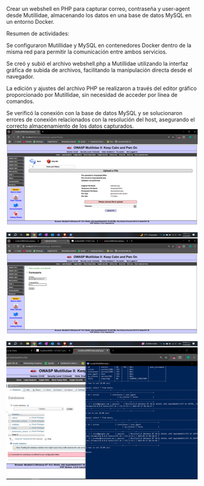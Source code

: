 Crear un webshell en PHP para capturar correo, contraseña y user-agent desde Mutillidae, almacenando los datos en una base de datos MySQL en un entorno Docker.

Resumen de actividades:

Se configuraron Mutillidae y MySQL en contenedores Docker dentro de la misma red para permitir la comunicación entre ambos servicios.

Se creó y subió el archivo webshell.php a Mutillidae utilizando la interfaz gráfica de subida de archivos, facilitando la manipulación directa desde el navegador.

La edición y ajustes del archivo PHP se realizaron a través del editor gráfico proporcionado por Mutillidae, sin necesidad de acceder por línea de comandos.

Se verificó la conexión con la base de datos MySQL y se solucionaron errores de conexión relacionados con la resolución del host, asegurando el correcto almacenamiento de los datos capturados.![alt text](imgev/ev1.png)![alt text](imgev/ev2.png)![alt text](imgev/ev3.png)